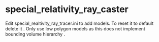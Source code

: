 # special_relativity_ray_caster
Edit special_realtivity_ray_tracer.ini to add models. 
To reset it to default delete it .
Only use  low polygon models as this does not implement bounding volume hierarchy .
